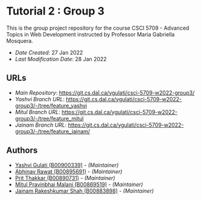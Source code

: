 # Tutorial 2 : Group 3

This is the group project repository for the course CSCI 5709 - Advanced Topics in Web Development instructed by Professor Maria Gabriella Mosquera.

* *Date Created*: 27 Jan 2022
* *Last Modification Date*: 28 Jan 2022

## URLs
* *Main Repository*: <https://git.cs.dal.ca/ygulati/csci-5709-w2022-group3/>
* *Yashvi Branch URL*: <https://git.cs.dal.ca/ygulati/csci-5709-w2022-group3/-/tree/feature_yashvi>
* *Mitul Branch URL*: <https://git.cs.dal.ca/ygulati/csci-5709-w2022-group3/-/tree/feature_mitul>
* *Jainam Branch URL*: <https://git.cs.dal.ca/ygulati/csci-5709-w2022-group3/-/tree/feature_jainam/>

## Authors
* [Yashvi Gulati (B00900339)](mailto:ys849413@dal.ca) - *(Maintainer)*
* [Abhinav Rawat (B00895691)](mailto:abhi@dal.ca) - *(Maintainer)*
* [Prit Thakkar (B00890731)](mailto:Prit.Thakkar@dal.ca) - *(Maintainer)*
* [Mitul Pravinbhai Malani (B00869519)](mailto:mt215690@dal.ca) - *(Maintainer)*
* [Jainam Rakeshkumar Shah (B00883898)](mailto:jainam@dal.ca) - *(Maintainer)*
